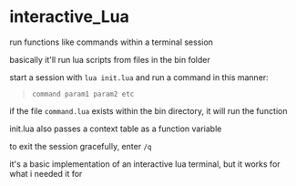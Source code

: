 # interactive_Lua

run functions like commands within a terminal session

basically it'll run lua scripts from files in the bin folder

start a session with `lua init.lua` and run a command in this manner:


> `command param1 param2 etc`

if the file `command.lua` exists within the bin directory, it will run the function


init.lua also passes a context table as a function variable

to exit the session gracefully, enter `/q`


it's a basic implementation of an interactive lua terminal, but it works for what i needed it for